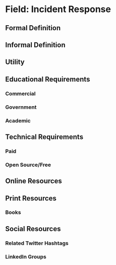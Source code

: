 # Field: Incident Response

## Formal Definition


## Informal Definition


## Utility


## Educational Requirements

### Commercial

### Government

### Academic


## Technical Requirements

### Paid

### Open Source/Free


## Online Resources

## Print Resources

### Books

## Social Resources

### Related Twitter Hashtags

### LinkedIn Groups
